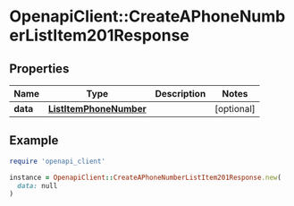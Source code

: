 # OpenapiClient::CreateAPhoneNumberListItem201Response

## Properties

| Name | Type | Description | Notes |
| ---- | ---- | ----------- | ----- |
| **data** | [**ListItemPhoneNumber**](ListItemPhoneNumber.md) |  | [optional] |

## Example

```ruby
require 'openapi_client'

instance = OpenapiClient::CreateAPhoneNumberListItem201Response.new(
  data: null
)
```

